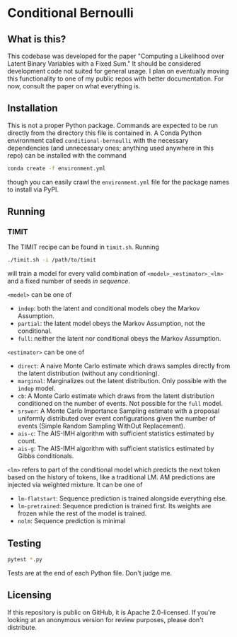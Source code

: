 # Conditional Bernoulli

## What is this?

This codebase was developed for the paper "Computing a Likelihood over Latent
Binary Variables with a Fixed Sum." It should be considered development code
not suited for general usage. I plan on eventually moving this functionality to
one of my public repos with better documentation. For now, consult the paper on
what everything is.

## Installation

This is not a proper Python package. Commands are expected to be run directly
from the directory this file is contained in. A Conda Python environment called
`conditional-bernoulli` with the necessary dependencies (and unnecessary ones;
anything used anywhere in this repo) can be installed with the command

``` sh
conda create -f environment.yml
```

though you can easily crawl the `environment.yml` file for the package names to
install via PyPI.

## Running

### TIMIT

The TIMIT recipe can be found in `timit.sh`. Running

``` sh
./timit.sh -i /path/to/timit
```

will train a model for every valid combination of `<model>_<estimator>_<lm>`
and a fixed number of seeds *in sequence*.

`<model>` can be one of

- `indep`: both the latent and conditional models obey the Markov Assumption.
- `partial`: the latent model obeys the Markov Assumption, not the conditional.
- `full`: neither the latent nor conditional obeys the Markov Assumption.

`<estimator>` can be one of

- `direct`: A naive Monte Carlo estimate which draws samples directly from the
  latent distribution (without any conditioning).
- `marginal`: Marginalizes out the latent distribution. Only possible with the
  `indep` model.
- `cb`: A Monte Carlo estimate which draws from the latent distribution
  conditioned on the number of events. Not possible for the `full` model.
- `srswor`: A Monte Carlo Importance Sampling estimate with a proposal
  uniformly distributed over event configurations given the number of events
  (Simple Random Sampling WithOut Replacement).
- `ais-c`: The AIS-IMH algorithm with sufficient statistics estimated by count.
- `ais-g`: The AIS-IMH algorithm with sufficient statistics estimated by Gibbs
  conditionals.

`<lm>` refers to part of the conditional model which predicts the next token
based on the history of tokens, like a traditional LM. AM predictions are
injected via weighted mixture. It can be one of

- `lm-flatstart`: Sequence prediction is trained alongside everything else.
- `lm-pretrained`: Sequence prediction is trained first. Its weights are frozen
  while the rest of the model is trained.
- `nolm`: Sequence prediction is minimal


## Testing

``` sh
pytest *.py
```

Tests are at the end of each Python file. Don't judge me.

## Licensing

If this repository is public on GitHub, it is Apache 2.0-licensed. If you're
looking at an anonymous version for review purposes, please don't distribute.